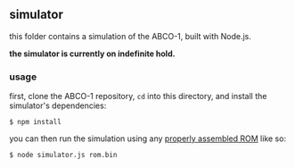 ## simulator
this folder contains a simulation of the ABCO-1, built with Node.js.

**the simulator is currently on indefinite hold.**

### usage
first, clone the ABCO-1 repository, `cd` into this directory, and install the simulator's dependencies:

```
$ npm install
```

you can then run the simulation using any [properly assembled ROM](https://github.com/sporeball/ABCO-1/tree/master/assembler) like so:

```
$ node simulator.js rom.bin
```
